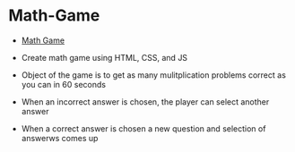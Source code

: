 # Math-Game

- [Math Game](https://dt1993.github.io/Math-Game/)

- Create math game using HTML, CSS, and JS
- Object of the game is to get as many mulitplication problems correct as you can in 60 seconds
- When an incorrect answer is chosen, the player can select another answer
- When a correct answer is chosen a new question and selection of answerws comes up
